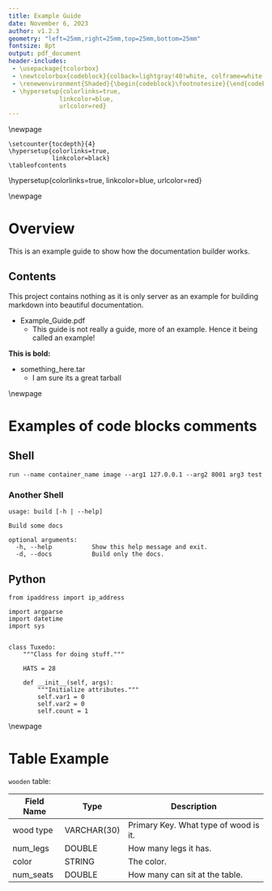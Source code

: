 ```yaml
---
title: Example Guide
date: November 6, 2023
author: v1.2.3
geometry: "left=25mm,right=25mm,top=25mm,bottom=25mm"
fontsize: 8pt
output: pdf_document
header-includes:
 - \usepackage{tcolorbox}
 - \newtcolorbox{codeblock}{colback=lightgray!40!white, colframe=white!75!white}
 - \renewenvironment{Shaded}{\begin{codeblock}\footnotesize}{\end{codeblock}}
 - \hypersetup{colorlinks=true,
              linkcolor=blue,
              urlcolor=red}
---
```

<!-- The above is meta for setting up the document -->

\newpage

<!-- Table of Content Block (and hyperlink color setup) -->
```{=latex}
\setcounter{tocdepth}{4}
\hypersetup{colorlinks=true,
            linkcolor=black}
\tableofcontents
```
\hypersetup{colorlinks=true,
            linkcolor=blue,
            urlcolor=red}

\newpage

# Overview
This is an example guide to show how the documentation builder works.

## Contents
This project contains nothing as it is only server as an example for building markdown into beautiful documentation.

- Example_Guide.pdf
  - This guide is not really a guide, more of an example. Hence it being called an example!

**This is bold:**

- something_here.tar
  - I am sure its a great tarball

\newpage
# Examples of code blocks comments

## Shell
<!-- \background  -->
```{.sh}
run --name container_name image --arg1 127.0.0.1 --arg2 8001 arg3 test
```

### Another Shell
```{.sh}
usage: build [-h | --help]

Build some docs

optional arguments:
  -h, --help           Show this help message and exit.
  -d, --docs           Build only the docs.
```

## Python
```{.py}
from ipaddress import ip_address

import argparse
import datetime
import sys


class Tuxedo:
    """Class for doing stuff."""

    HATS = 28

    def __init__(self, args):
        """Initialize attributes."""
        self.var1 = 0
        self.var2 = 0
        self.count = 1
```

\newpage
# Table Example
`wooden` table:

| Field Name          | Type      | Description |
| --- | --- | ----------- |
| wood type           |VARCHAR(30)| Primary Key. What type of wood is it. |
| num_legs            | DOUBLE    | How many legs it has.|
| color               | STRING    | The color.|
| num_seats           | DOUBLE    | How many can sit at the table.|
